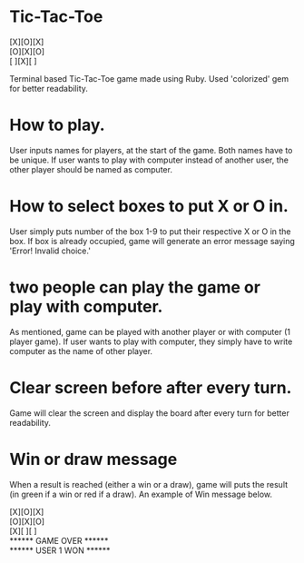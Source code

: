 # Tic-Tac-Toe

[X][O][X]<br />
[O][X][O]<br />
[&nbsp;][X][&nbsp;]<br />


Terminal based Tic-Tac-Toe game made using Ruby. Used 'colorized' gem for better readability.

# How to play.
User inputs names for players, at the start of the game.
Both names have to be unique. If user wants to play with computer instead of another user, the other player should be named as computer.

# How to select boxes to put X or O in.
User simply puts number of the box 1-9 to put their respective X or O in the box. If box is already occupied, game will generate an error message saying 'Error! Invalid choice.'


# two people can play the game or play with computer.
As mentioned, game can be played with another player or with computer (1 player game). If user wants to play with computer, they simply have to write computer as the name of other player.

# Clear screen before after every turn.
Game will clear the screen and display the board after every turn for better readability.

# Win or draw message
When a result is reached (either a win or a draw), game will puts the result (in green if a win or red if a draw). An example of Win message below.

[X][O][X]<br />
[O][X][O]<br />
[X][&nbsp;][&nbsp;]<br />
****** GAME OVER ******<br />
****** USER 1 WON ******
